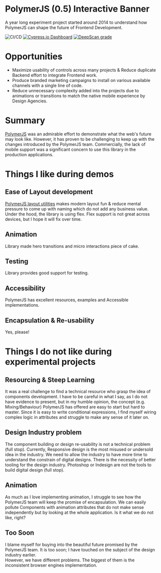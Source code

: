 # PolymerJS (0.5) Interactive Banner
A year long experiment project started around 2014 to understand how PolymerJS can shape the future of Frontend Development.

![CI/CD](https://github.com/poly-glot/polymer-experiment-banner/workflows/CI/CD/badge.svg)
[![Cypress.io Dashboard](https://img.shields.io/badge/cypress-dashboard-brightgreen.svg)](https://dashboard.cypress.io/projects/qmfroe/runs)
[![DeepScan grade](https://deepscan.io/api/teams/8408/projects/17767/branches/417966/badge/grade.svg)](https://deepscan.io/dashboard#view=project&tid=8408&pid=17767&bid=417966)

# Opportunities
- Maximize usability of controls across many projects & Reduce duplicate Backend effort to integrate Frontend work.
- Produce branded marketing campaigns to install on various available channels with a single line of code.
- Reduce unnecessary complexity added into the projects due to animations or transitions to match the native mobile experience by Design Agencies.

# Summary
[PolymerJS](https://docs-05-dot-polymer-project.appspot.com/0.5/) was an admirable effort to demonstrate what the web's future may look like. 
However, it has proven to be challenging to keep up with the changes introduced by the PolymerJS team. 
Commercially, the lack of mobile support was a significant concern to use this library in the production applications. 

# Things I like during demos

## Ease of Layout development
[PolymerJS layout utilities](https://docs-05-dot-polymer-project.appspot.com/0.5/docs/polymer/layout-attrs.html) makes modern layout fun & reduce mental pressure to come up with naming which do not add any business value.
Under the hood, the library is using flex. Flex support is not great across devices, but I hope it will fix over time.

## Animation
Library made hero transitions and micro interactions piece of cake. 

## Testing
Library provides good support for testing. 

## Accessibility
PolymerJS has excellent resources, examples and Accessible implementations. 

## Encapsulation & Re-usability
Yes, please!

# Things I do not like during experimental projects

## Resourcing & Steep Learning
It was a real challenge to find a technical resource who grasp the idea of components development. I have to be careful in what I say, as 
I do not have evidence to present, but in my humble opinion, the concept (e.g. Mixing/Behaviour) PolymerJS has offered are easy to start but hard to master. 
Since it is easy to write conditional expressions, I find myself wiring complex logic in attributes and struggle to make any sense of it later on. 

## Design Industry problem
The component building or design re-usability is not a technical problem (full stop). Currently, Responsive design is the most misused or undersold idea in the industry. 
We need to allow the industry to have more time to understand the constrain of digital designs. There is the necessity of better tooling for the design industry. 
Photoshop or Indesign are not the tools to build digital design (full stop).

## Animation
As much as I love implementing animation, I struggle to see how the PolymerJS team will keep the promise of encapsulation.
We can easily pollute Components with animation attributes that do not make sense independently but by looking at the whole application. 
Is it what we do not like, right?

## Too Soon
I blame myself for buying into the beautiful future promised by the PolymerJS team. It is too soon; I have touched on the subject of the design industry earlier.  
However, we have different problems. The biggest of them is the inconsistent browser engines implementation.
